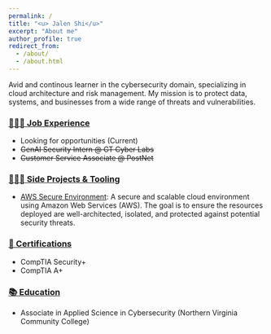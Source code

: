 ```yaml
---
permalink: /
title: "<u> Jalen Shi</u>"
excerpt: "About me"
author_profile: true
redirect_from: 
  - /about/
  - /about.html
---
```



Avid and continous learner in the cybersecurity domain, specializing in cloud architecture and risk management. My mission is to protect data, systems, and businesses from a wide range of threats and vulnerabilities.

### <u> 👨🏻‍💻 Job Experience </u>
<ul>
<li> Looking for opportunities (Current) </li>
<li><s> GenAI Security Intern @ GT Cyber Labs </s></li>
<li><s> Customer Service Associate @ PostNet </s></li>
  </ul>

### <u> 👨🏻‍🔬 Side Projects & Tooling </u>
<ul>
<li> <a href="https://github.com/cyberjalen/AWS-Secure-Enivornment">AWS Secure Environment</a>: A secure and scalable cloud environment using Amazon Web Services (AWS). The goal is to ensure the resources deployed are well-architected, isolated, and protected against potential security threats. </li>
  </ul>

### <u> 📜 Certifications </u>
<ul>
<li> CompTIA Security+ </li>
<li> CompTIA A+ </li>
  </ul>

### <u> 📚 Education </u>
<ul>
<li> Associate in Applied Science in Cybersecurity (Northern Virginia Community College) </li>
  </ul>







